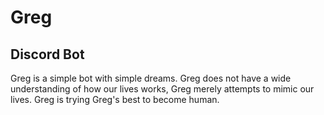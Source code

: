 # Greg
## Discord Bot
Greg is a simple bot with simple dreams. Greg does not have a wide understanding of how our lives works, Greg merely attempts to mimic our lives. Greg is trying Greg's best to become human.
